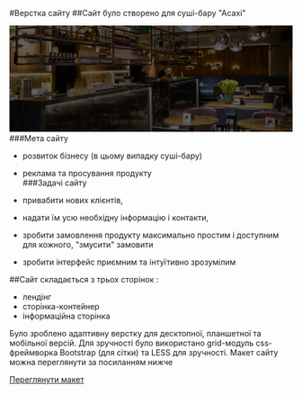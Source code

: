 #Верстка сайту
##Сайт було створено для суші-бару "Асахі"  

![Drag Racing](images/index/hero-img.jpg) 
###Мета сайту   
- розвиток бізнесу (в цьому випадку суші-бару) 
- реклама та просування продукту  
###Задачі сайту  
- привабити нових клієнтів, 
- надати їм усю необхідну інформацію і контакти, 
- зробити замовлення продукту максимально простим і 
доступним для кожного, "змусити" замовити
  
- зробити інтерфейс приємним та інтуїтивно зрозумілим

##Сайт складається з трьох сторінок :
- лендінг  
- сторінка-контейнер  
- інформаційна сторінка  

Було зроблено адаптивну верстку для десктопної, 
планшетної та мобільної версій. Для зручності було використано
grid-модуль css-фреймворка Bootstrap (для сітки) та LESS для зручності.
Макет сайту можна переглянути за посиланням нижче  

[Переглянути макет](https://www.figma.com/file/FsgKw3ShoMLfscaYECPtz3/asahi?node-id=317%3A0&frame-preset-name=Desktop)
